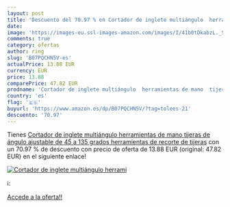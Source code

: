 ```yaml
---
layout: post
title: 'Descuento del 70.97 % en Cortador de inglete multiángulo  herrami'
date: 
image: 'https://images-eu.ssl-images-amazon.com/images/I/41b0tDkabzL._SL200_.jpg'
comments: true
category: ofertas
author: ring
slug: 'B07PQCHN5V-es'
actualPrice: 13.88 EUR
currency: EUR
price: 13.88
comparePrice: 47.82 EUR
prodname: 'Cortador de inglete multiángulo  herramientas de mano  tijeras de ángulo ajustable de 45 a 135 grados  herramientas de recorte de tijeras'
country: 'es'
flag: '🇪🇸'
buyurl: 'https://www.amazon.es/dp/B07PQCHN5V/?tag=tolees-21'
descuento: '70.97'
---
```


Tienes [Cortador de inglete multiángulo  herramientas de mano  tijeras de ángulo ajustable de 45 a 135 grados  herramientas de recorte de tijeras](https://www.amazon.es/dp/B07PQCHN5V/?tag=tolees-21) con un 70.97 % de descuento con precio de oferta de 13.88 EUR (original: 47.82 EUR) en el siguiente enlace!

[![Cortador de inglete multiángulo  herrami](https://images-eu.ssl-images-amazon.com/images/I/41b0tDkabzL._SL200_.jpg)](https://www.amazon.es/dp/B07PQCHN5V/?tag=tolees-21)

ℹ️:


[Accede a la oferta!!](https://www.amazon.es/dp/B07PQCHN5V/?tag=tolees-21)
